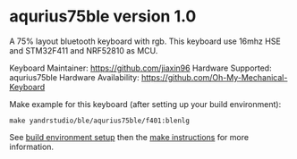 aqurius75ble version 1.0
===

A 75% layout bluetooth keyboard with rgb.
This keyboard use 16mhz HSE and STM32F411 and NRF52810 as MCU.

Keyboard Maintainer: https://github.com/jiaxin96
Hardware Supported: aqurius75ble
Hardware Availability: https://github.com/Oh-My-Mechanical-Keyboard 

Make example for this keyboard (after setting up your build environment):

    make yandrstudio/ble/aqurius75ble/f401:blenlg

See [build environment setup](https://docs.qmk.fm/#/getting_started_build_tools) then the [make instructions](https://docs.qmk.fm/#/getting_started_make_guide) for more information.


